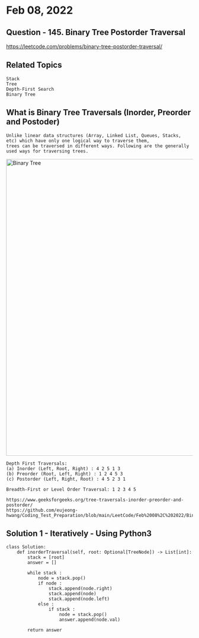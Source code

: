 # Feb 08, 2022
## Question - 145. Binary Tree Postorder Traversal
https://leetcode.com/problems/binary-tree-postorder-traversal/

## Related Topics
    Stack
    Tree
    Depth-First Search
    Binary Tree

## What is Binary Tree Traversals (Inorder, Preorder and Postoder)

    Unlike linear data structures (Array, Linked List, Queues, Stacks, etc) which have only one logical way to traverse them, 
    trees can be traversed in different ways. Following are the generally used ways for traversing trees.

<img width="800" alt="Binary Tree" src="https://user-images.githubusercontent.com/59908525/152982809-3b5f66ec-324e-4544-b72f-3a87267d4e22.PNG">

    Depth First Traversals:
    (a) Inorder (Left, Root, Right) : 4 2 5 1 3
    (b) Preorder (Root, Left, Right) : 1 2 4 5 3
    (c) Postorder (Left, Right, Root) : 4 5 2 3 1
    
    Breadth-First or Level Order Traversal: 1 2 3 4 5

    https://www.geeksforgeeks.org/tree-traversals-inorder-preorder-and-postorder/
    https://github.com/eujeong-hwang/Coding_Test_Preparation/blob/main/LeetCode/Feb%2008%2C%202022/Binary%20Tree%20Inorder%20Traversal.md


## Solution 1 - Iteratively - Using Python3

```
class Solution:
    def inorderTraversal(self, root: Optional[TreeNode]) -> List[int]:
        stack = [root]
        answer = []
        
        while stack :
            node = stack.pop()
            if node :
                stack.append(node.right)
                stack.append(node)
                stack.append(node.left)
            else :
                if stack :
                    node = stack.pop()
                    answer.append(node.val)
                    
        return answer
```

